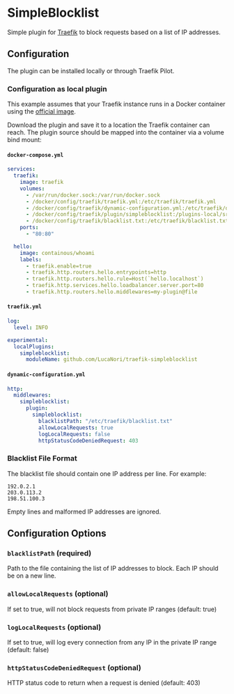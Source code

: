 # SimpleBlocklist

Simple plugin for [Traefik](https://github.com/containous/traefik) to block requests based on a list of IP addresses.

## Configuration

The plugin can be installed locally or through Traefik Pilot.

### Configuration as local plugin

This example assumes that your Traefik instance runs in a Docker container using the [official image](https://hub.docker.com/_/traefik/).

Download the plugin and save it to a location the Traefik container can reach. The plugin source should be mapped into the container via a volume bind mount:

#### `docker-compose.yml`

```yml
services:
  traefik:
    image: traefik
    volumes:
      - /var/run/docker.sock:/var/run/docker.sock
      - /docker/config/traefik/traefik.yml:/etc/traefik/traefik.yml
      - /docker/config/traefik/dynamic-configuration.yml:/etc/traefik/dynamic-configuration.yml
      - /docker/config/traefik/plugin/simpleblocklist:/plugins-local/src/github.com/LucaNori/traefik-simpleblocklist/
      - /docker/config/traefik/blacklist.txt:/etc/traefik/blacklist.txt
    ports:
      - "80:80"

  hello:
    image: containous/whoami
    labels:
      - traefik.enable=true
      - traefik.http.routers.hello.entrypoints=http
      - traefik.http.routers.hello.rule=Host(`hello.localhost`)
      - traefik.http.services.hello.loadbalancer.server.port=80
      - traefik.http.routers.hello.middlewares=my-plugin@file
```

#### `traefik.yml`

```yml
log:
  level: INFO

experimental:
  localPlugins:
    simpleblocklist:
      moduleName: github.com/LucaNori/traefik-simpleblocklist
```

#### `dynamic-configuration.yml`

```yml
http:
  middlewares:
    simpleblocklist:
      plugin:
        simpleblocklist:
          blacklistPath: "/etc/traefik/blacklist.txt"
          allowLocalRequests: true
          logLocalRequests: false
          httpStatusCodeDeniedRequest: 403
```

### Blacklist File Format

The blacklist file should contain one IP address per line. For example:

```text
192.0.2.1
203.0.113.2
198.51.100.3
```

Empty lines and malformed IP addresses are ignored.

## Configuration Options

### `blacklistPath` (required)
Path to the file containing the list of IP addresses to block. Each IP should be on a new line.

### `allowLocalRequests` (optional)
If set to true, will not block requests from private IP ranges (default: true)

### `logLocalRequests` (optional)
If set to true, will log every connection from any IP in the private IP range (default: false)

### `httpStatusCodeDeniedRequest` (optional)
HTTP status code to return when a request is denied (default: 403)